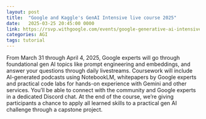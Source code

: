 ```yaml
---
layout: post
title:  "Google and Kaggle's GenAI Intensive live course 2025"
date:   2025-03-25 20:45:00 0000
link: https://rsvp.withgoogle.com/events/google-generative-ai-intensive_2025q1
categories: AGI
tags: tutorial
---
```


From March 31 through April 4, 2025, Google experts will go through foundational gen AI topics like prompt engineering and embeddings, and answer your questions through daily livestreams. Coursework will include AI-generated podcasts using NotebookLM, whitepapers by Google experts and practical code labs for hands-on experience with Gemini and other services. You’ll be able to connect with the community and Google experts in a dedicated Discord chat. At the end of the course, we’re giving participants a chance to apply all learned skills to a practical gen AI challenge through a capstone project.